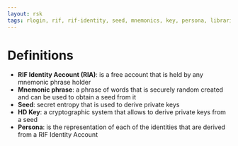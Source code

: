 ```yaml
---
layout: rsk
tags: rlogin, rif, rif-identity, seed, mnemonics, key, persona, libraries, DID, infrastructure, mobile, protocols, mvp, design, rbtc, defi, decentralized, quick-start, guides, tutorial, networks, dapps, tools, rootstock, rsk, ethereum, smart-contracts, install, get-started, how-to, mainnet, testnet, contracts, wallets, web3, crypto
---
```


# Definitions

- **RIF Identity Account (RIA)**: is a free account that is held by any mnemonic phrase holder
- **Mnemonic phrase**: a phrase of words that is securely random created and can be used to obtain a seed from it
- **Seed**: secret entropy that is used to derive private keys
- **HD Key**: a cryptographic system that allows to derive private keys from a seed
- **Persona**: is the representation of each of the identities that are derived from a RIF Identity Account
